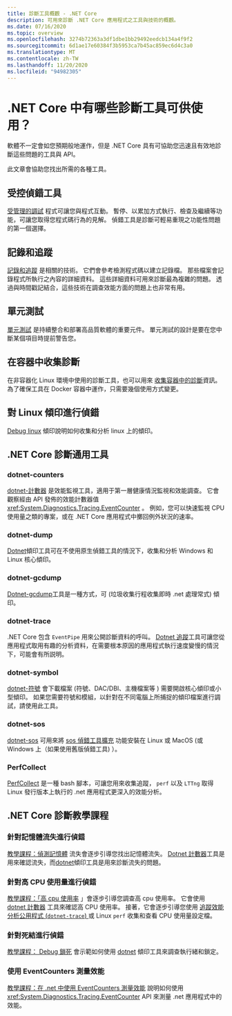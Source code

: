 ```yaml
---
title: 診斷工具概觀 - .NET Core
description: 可用來診斷 .NET Core 應用程式之工具與技術的概觀。
ms.date: 07/16/2020
ms.topic: overview
ms.openlocfilehash: 3274b72363a3df1dbe1bb29492eedcb134a4f9f2
ms.sourcegitcommit: 6d1ae17e60384f3b5953ca7b45ac859ec6d4c3a0
ms.translationtype: MT
ms.contentlocale: zh-TW
ms.lasthandoff: 11/20/2020
ms.locfileid: "94982305"
---
```

# <a name="what-diagnostic-tools-are-available-in-net-core"></a>.NET Core 中有哪些診斷工具可供使用？

軟體不一定會如您預期般地運作，但是 .NET Core 具有可協助您迅速且有效地診斷這些問題的工具與 API。

此文章會協助您找出所需的各種工具。

## <a name="managed-debuggers"></a>受控偵錯工具

[受管理的調試](managed-debuggers.md) 程式可讓您與程式互動。 暫停、以累加方式執行、檢查及繼續等功能，可讓您取得您程式碼行為的見解。 偵錯工具是診斷可輕易重現之功能性問題的第一個選擇。

## <a name="logging-and-tracing"></a>記錄和追蹤

[記錄和追蹤](logging-tracing.md) 是相關的技術。 它們會參考檢測程式碼以建立記錄檔。 那些檔案會記錄程式所執行之內容的詳細資料。 這些詳細資料可用來診斷最為複雜的問題。 透過與時間戳記結合，這些技術在調查效能方面的問題上也非常有用。

## <a name="unit-testing"></a>單元測試

[單元測試](../testing/index.md) 是持續整合和部署高品質軟體的重要元件。 單元測試的設計是要在您中斷某個項目時提前警告您。

## <a name="collect-diagnostics-in-containers"></a>在容器中收集診斷

在非容器化 Linux 環境中使用的診斷工具，也可以用來 [收集容器中的診斷](diagnostics-in-containers.md)資訊。 為了確保工具在 Docker 容器中運作，只需要幾個使用方式變更。

## <a name="debug-linux-dumps"></a>對 Linux 傾印進行偵錯

[Debug linux](debug-linux-dumps.md) 傾印說明如何收集和分析 linux 上的傾印。

## <a name="net-core-diagnostic-global-tools"></a>.NET Core 診斷通用工具

### <a name="dotnet-counters"></a>dotnet-counters

[dotnet-計數器](dotnet-counters.md) 是效能監視工具，適用于第一層健康情況監視和效能調查。 它會觀察經由 API 發佈的效能計數器值 <xref:System.Diagnostics.Tracing.EventCounter> 。 例如，您可以快速監視 CPU 使用量之類的專案，或在 .NET Core 應用程式中擲回例外狀況的速率。

### <a name="dotnet-dump"></a>dotnet-dump

[Dotnet](dotnet-dump.md)傾印工具可在不使用原生偵錯工具的情況下，收集和分析 Windows 和 Linux 核心傾印。

### <a name="dotnet-gcdump"></a>dotnet-gcdump

[Dotnet-gcdump](dotnet-gcdump.md)工具是一種方式，可 (垃圾收集行程收集即時 .net 處理常式) 傾印。

### <a name="dotnet-trace"></a>dotnet-trace

.NET Core 包含 `EventPipe` 用來公開診斷資料的呼叫。 [Dotnet 追蹤](dotnet-trace.md)工具可讓您從應用程式取用有趣的分析資料，在需要根本原因的應用程式執行速度變慢的情況下，可能會有所説明。

### <a name="dotnet-symbol"></a>dotnet-symbol

[dotnet-符號](dotnet-symbol.md) 會下載檔案 (符號、DAC/DBI、主機檔案等 ) 需要開啟核心傾印或小型傾印。 如果您需要符號和模組，以針對在不同電腦上所捕捉的傾印檔案進行調試，請使用此工具。

### <a name="dotnet-sos"></a>dotnet-sos

[dotnet-sos](dotnet-sos.md) 可用來將 [sos 偵錯工具擴充](../../framework/tools/sos-dll-sos-debugging-extension.md) 功能安裝在 Linux 或 MacOS (或 Windows 上（如果使用舊版偵錯工具) ）。

### <a name="perfcollect"></a>PerfCollect

[PerfCollect](trace-perfcollect-lttng.md) 是一種 bash 腳本，可讓您用來收集追蹤， `perf` 以及 `LTTng` 取得 Linux 發行版本上執行的 .net 應用程式更深入的效能分析。

## <a name="net-core-diagnostics-tutorials"></a>.NET Core 診斷教學課程

### <a name="debug-a-memory-leak"></a>針對記憶體流失進行偵錯

[教學課程：偵測記憶體](debug-memory-leak.md) 流失會逐步引導您找出記憶體流失。 [Dotnet 計數器](dotnet-counters.md)工具是用來確認流失，而[dotnet](dotnet-dump.md)傾印工具是用來診斷流失的問題。

### <a name="debug-high-cpu-usage"></a>針對高 CPU 使用量進行偵錯

[教學課程：「高 cpu 使用率](debug-highcpu.md) 」會逐步引導您調查高 cpu 使用率。 它會使用 [dotnet 計數器](dotnet-counters.md) 工具來確認高 CPU 使用率。 接著，它會逐步引導您使用 [追蹤效能分析公用程式 (`dotnet-trace`) ](dotnet-trace.md) 或 Linux `perf` 收集和查看 CPU 使用量設定檔。

### <a name="debug-deadlock"></a>針對死結進行偵錯

[教學課程： Debug 鎖死](debug-deadlock.md) 會示範如何使用 [dotnet](dotnet-dump.md) 傾印工具來調查執行緒和鎖定。

### <a name="measure-performance-using-eventcounters"></a>使用 EventCounters 測量效能

[教學課程：在 .net 中使用 EventCounters 測量效能](event-counter-perf.md) 說明如何使用 <xref:System.Diagnostics.Tracing.EventCounter> API 來測量 .net 應用程式中的效能。
